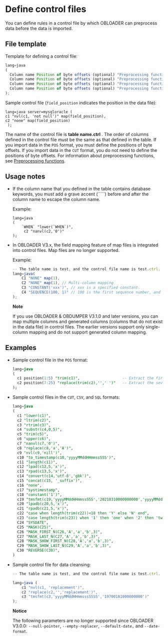 Define control files 
=========================================

You can define rules in a control file by which OBLOADER can preprocess data before the data is imported. 

File template 
----------------------------------

Template for defining a control file:

```javascript
lang=java 
(
  Column name Position of byte offsets (optional) "Preprocessing function" (optional) Mapping definition (optional),
  Column name Position of byte offsets (optional) "Preprocessing function" (optional) Mapping definition (optional),
  Column name Position of byte offsets (optional) "Preprocessing function" (optional) Mapping definition (optional),
  Column name Position of byte offsets (optional) "Preprocessing function" (optional) Mapping definition (optional)
);
```



Sample control file (`field_position` indicates the position in the data file):

```unknow
lang=java server=mysqloracle (     
c1 "nvl(c1, 'not null')" map(field_position),     
c2 "none" map(field_position)
 );
```



The name of the control file is **table name.ctrl** . The order of columns defined in the control file must be the same as that defined in the table. If you import data in the `POS` format, you must define the positions of byte offsets. If you import data in the `CUT` format, you do not need to define the positions of byte offsets. For information about preprocessing functions, see [Preprocessing functions](/zh-CN/4.OBDUMPER/2.obdumper-user-guide/4.obdumper-data-processing/2.obdumper-preprocessing-functions.md).

Usage notes 
--------------------------------

* If the column name that you defined in the table contains database keywords, you must add a grave accent (`````) before and after the column name to escape the column name. 

  Example:

  ```unknow
  lang=java
  (
      `WHEN` "lower(`WHEN`)",
       c2 "nanvl(c2,'0')"
  );
  ```

  

* In OBLOADER V3.x, the field mapping feature of map files is integrated into control files. Map files are no longer supported. 

  Example:

  ```javascript
  -- The table name is test, and the control file name is test.ctrl. Configurations:
  lang=java(
      C1 "NONE" map(1),
      C2 "NONE" map(1), // Multi-column mapping
      C3 "CONSTANT('xxx')", // xxx is a specified constant.
      C4 "SEQUENCE(100, 1)" // 100 is the first sequence number, and 1 is the increment.
  );
  ```

  
  **Note**

  

  If you use OBLOADER \& OBDUMPER V3.1.0 and later versions, you can map multiple columns and generated columns (columns that do not exist in the data file) in control files. The earlier versions support only single-column mapping and do not support generated column mapping.
  




Examples 
-----------------------------

* Sample control file in the `POS` format:

  ```sql
  lang=java
  (
    c1 position(1:5) "trim(c1)",                   -- Extract the first to fifth bytes of characters from the values in Column c1 and truncate the leading and trailing spaces of the result.
    c2 position(7:25) "replace(trim(c2),'',' ')"   -- Extract the seventh to twenty-fifth bytes of characters from the values in Column c2, truncate the leading and trailing spaces of the result, and replace the empty characters with spaces.
  );
  ```

  

* Sample control files in the `CUT`, `CSV`, and `SQL` formats:

  ```sql
  lang=java
  (
    c1 "lower(c1)",                                                                           -- Convert the letters of the values in Column c1 to lowercase.
    c2 "ltrim(c2)",                                                                           -- Truncate the leading spaces of the values in Column c2.
    c3 "rtrim(c3)",                                                                           -- Truncate the trailing spaces of the values in Column c3.
    c4 "substr(c4,0,5)",                                                                      -- Extract a substring of five characters from the values in Column c4. The extraction starts from the first byte of each value.
    c5 "trim(c5)",                                                                            -- Truncate the leading and trailing spaces of the values in Column c5.
    c6 "upper(c6)",                                                                           -- Convert the letters of the values in Column c6 to uppercase.
    c7 "nanvl(c7,'0')",                                                                       -- Verify the values in Column c7 and return 0 for non-numeric values.
    c8 "replace(c8,'a','A')",                                                                 -- Replace Letter 'a' of values in Column c8 with Letter 'A'.
    c9 "nvl(c9,'nill')",                                                                      -- Verify whether the values in Column c9 are null and return nill for null values.
    c10 "to_timestamp(c10,'yyyyMMddHHmmssSSS')",                                              -- Convert the values in Column c10 to the yyyy-MM-dd HH:mm:ss.SSS format, and return null if formatting fails.
    c11 "length(c11)",                                                                        -- Calculate the length of the values in Column c11.
    c12 "lpad(c12,5,'x')",                                                                    -- Append a string of five 'x' to the left of the values in Column c12.
    c13 "rpad(c13,5,'x')",                                                                    -- Append a string of five 'x' to the right of the values in Column c13.
    c14 "convert(c14,'utf-8','gbk')",                                                         -- Convert the character set of the values in Column c14 from GBK to UTF-8.
    c15 "concat(c15, '_suffix')",                                                             -- Concatenate the values in Column c15 with a specific constant.
    c16 "none",                                                                               -- Do not process the values in Column c16.
    c17 "systimestamp",                                                                       -- Do not process the values in Column c17.
    c18 "constant('1')",                                                                      -- Do not process the values in Column c18. Return a constant 1.
    c19 "tmsfmt(c19,'yyyyMMddHHmmssSSS','20210310000000000','yyyyMMddHHmmssSSS')",            -- Verify the dates of the values in Column c19. If the verification fails, return the default value.
    c20 "lpadb(c20,5,'x')",                                                                   -- Append five single-byte 'x' to the left of the values in Column c20.
    c21 "rpadb(c21,5,'x')",                                                                   -- Append five single-byte 'x' to the right of the values in Column c21.
    c22 "case when length(trim(c22))<18 then 'Y' else 'N' end",                               -- Check whether the values in Column c22 meet the specified condition. If yes, return 'Y'.
    c23 "case length(trim(c23)) when '1' then 'one' when '2' then 'two' else 'unknown' end",  -- Check whether the values in Column c23 are equal to the specified value. If yes, return the corresponding value.
    C24 "SYSDATE",                                                                            -- The values in Column c24 are the current date.
    C25 "MASK(C25)",                                                                          -- Anonymize the values in Column c25 by replacing the letters and numbers in the values with default anonymous characters (X for uppercase letters, x for lowercase letters, and n for numbers). You can specify only column names in MASK().
    C26 "MASK_FIRST_N(C26,'A','a','b',3)",                                                    -- Anonymize the specified letters and numbers (counted forward from the position specified by N) for the values in Column 26. N is 0 by default, indicating counting from the first character in each value.
    C27 "MASK_LAST_N(C27,'A','a','b',3)",                                                     -- Anonymize the specified letters and numbers (counted backward from the position specified by N) for the values in Column 27. N is 0 by default, indicating counting from the last character in each value.
    C28 "MASK_SHOW_FIRST_N(C28,'A','a','b',3)",                                               -- Anonymize the values in Column 28 except the specified letters and numbers (counted forward from the position specified by N) in the values. N is 0 by default, indicating counting from the first character in each value.
    C29 "MASK_SHOW_LAST_N(C29,'A','a','b',3)",                                                -- Anonymize the values in Column 29 except the specified letters and numbers (counted backward from the position specified by N) in the values. N is 0 by default, indicating counting from the last character in each value.
    C30 "REVERSE(C30)",                                                                       -- Reverse characters for the values in Column c30.
  )
  ```

  

* Sample control file for data cleansing:

  ```javascript
  -- The table name is test, and the control file name is test.ctrl. Configurations:
  
  lang=java (
      c1 "nvl(c1, 'replacement')",             
      c2 "replace(c2,'','replacement')",                  
      c3 "tmsfmt(c3,'yyyyMMddHHmmsssSSSS','19700101000000000')"
  );
  ```

  
  **Notice**

  

  The following parameters are no longer supported since OBLOADER V3.0.0: `--null-pointer`, `--empty-replacer`, `--default-date,` and `--date-format`.
  






